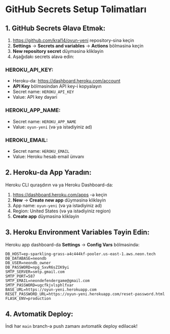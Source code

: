 # GitHub Secrets Setup Təlimatları

## 1. GitHub Secrets Əlavə Etmək:

1. https://github.com/kral14/oyun-yeni repository-sinə keçin
2. **Settings** → **Secrets and variables** → **Actions** bölməsinə keçin
3. **New repository secret** düyməsinə klikləyin
4. Aşağıdakı secrets əlavə edin:

### HEROKU_API_KEY:
- Heroku-da: https://dashboard.heroku.com/account
- **API Key** bölməsindən API key-i kopyalayın
- Secret name: `HEROKU_API_KEY`
- Value: API key dəyəri

### HEROKU_APP_NAME:
- Secret name: `HEROKU_APP_NAME`
- Value: `oyun-yeni` (və ya istədiyiniz ad)

### HEROKU_EMAIL:
- Secret name: `HEROKU_EMAIL`
- Value: Heroku hesab email ünvanı

## 2. Heroku-da App Yaradın:

Heroku CLI quraşdırın və ya Heroku Dashboard-da:

1. https://dashboard.heroku.com/apps -ə keçin
2. **New** → **Create new app** düyməsinə klikləyin
3. App name: `oyun-yeni` (və ya istədiyiniz ad)
4. Region: United States (və ya istədiyiniz region)
5. **Create app** düyməsinə klikləyin

## 3. Heroku Environment Variables Təyin Edin:

Heroku app dashboard-da **Settings** → **Config Vars** bölməsində:

```
DB_HOST=ep-sparkling-grass-a4c444kf-pooler.us-east-1.aws.neon.tech
DB_DATABASE=neondb
DB_USER=neondb_owner
DB_PASSWORD=npg_SxvR6sZIK9yi
SMTP_SERVER=smtp.gmail.com
SMTP_PORT=587
SMTP_EMAIL=neondefendergame@gmail.com
SMTP_PASSWORD=ugcfkjvlsphlfxar
BASE_URL=https://oyun-yeni.herokuapp.com
RESET_PASSWORD_URL=https://oyun-yeni.herokuapp.com/reset-password.html
FLASK_ENV=production
```

## 4. Avtomatik Deploy:

İndi hər `main` branch-ə push zamanı avtomatik deploy ediləcək!

